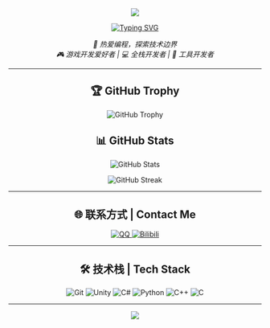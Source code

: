 <div align="center">

<!-- 科幻动态欢迎Banner -->
<img src="https://capsule-render.vercel.app/api?type=waving&color=gradient&customColorList=6,11,20&height=200&section=header&text=Welcome%20to%20CutrelyAlex's%20Space&fontSize=50&fontAlignY=35&animation=twinkling&fontColor=gradient" />

<!-- 动态打字效果的自我介绍 -->
<p align="center">
  <a href="https://github.com/DenverCoder1/readme-typing-svg">
    <img src="https://readme-typing-svg.demolab.com?font=Fira+Code&size=22&duration=3000&pause=1000&color=36BCF7FF&center=true&vCenter=true&multiline=true&width=600&height=100&lines=Hi+there!+I'm+a+passionate+developer+%F0%9F%9A%80;Exploring+the+frontiers+of+technology;Game+Dev+%7C+Software+Engineer+%7C+Tech+Enthusiast" alt="Typing SVG" />
  </a>
</p>

<p align="center">
  <em>
    🌌 热爱编程，探索技术边界 <br>
    🎮 游戏开发爱好者 | 💻 全栈开发者 | 🔧 工具开发者
  </em>
</p>

---

## 🏆 GitHub Trophy

<p align="center">
  <img src="https://github-profile-trophy.vercel.app/?username=CutrelyAlex&theme=radical&no-frame=true&no-bg=false&margin-w=4&column=7" alt="GitHub Trophy" />
</p>

## 📊 GitHub Stats

<p align="center">
  <img src="https://github-readme-stats.vercel.app/api?username=CutrelyAlex&show_icons=true&theme=radical&hide_border=true&bg_color=0D1117&title_color=F85D7F&icon_color=F8D866" alt="GitHub Stats" />
</p>

<p align="center">
  <img src="https://streak-stats.demolab.com/?user=CutrelyAlex&theme=radical&hide_border=true&background=0D1117&stroke=F85D7F&ring=F85D7F&fire=F8D866&currStreakLabel=F8D866" alt="GitHub Streak" />
</p>

---

## 🌐 联系方式 | Contact Me

<p align="center">
  <a href="https://qm.qq.com/q/Y9qMERwx4Q">
    <img src="https://img.shields.io/badge/QQ-EB1923?style=for-the-badge&logo=tencent-qq&logoColor=white" alt="QQ" />
  </a>
  <a href="https://space.bilibili.com/104644407">
    <img src="https://img.shields.io/badge/Bilibili-00A1D6?style=for-the-badge&logo=bilibili&logoColor=white" alt="Bilibili" />
  </a>
</p>

---

## 🛠️ 技术栈 | Tech Stack

<p align="center">
  <img src="https://img.shields.io/badge/Git-F05032?style=for-the-badge&logo=git&logoColor=white" alt="Git" />
  <img src="https://img.shields.io/badge/Unity-000000?style=for-the-badge&logo=unity&logoColor=white" alt="Unity" />
  <img src="https://img.shields.io/badge/C%23-239120?style=for-the-badge&logo=c-sharp&logoColor=white" alt="C#" />
  <img src="https://img.shields.io/badge/Python-3776AB?style=for-the-badge&logo=python&logoColor=white" alt="Python" />
  <img src="https://img.shields.io/badge/C++-00599C?style=for-the-badge&logo=c%2B%2B&logoColor=white" alt="C++" />
  <img src="https://img.shields.io/badge/C-A8B9CC?style=for-the-badge&logo=c&logoColor=white" alt="C" />
</p>

---

<img src="https://capsule-render.vercel.app/api?type=waving&color=gradient&customColorList=6,11,20&height=100&section=footer" />

</div>
